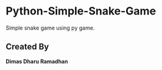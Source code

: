 # Python-Simple-Snake-Game
Simple snake game using py game.

 ## Created By
 **Dimas Dharu Ramadhan**
